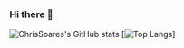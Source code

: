 ### Hi there 👋
![ChrisSoares's GitHub stats](https://github-readme-stats.vercel.app/api?username=chrissoares&show_icons=true&theme=tokyonight )
[![Top Langs](https://github-readme-stats.vercel.app/api/top-langs/?username=anuraghazra&layout=donut&theme=tokyonight)]

<!--
Compact: ![Top Langs](https://github-readme-stats.vercel.app/api/top-langs/?username=chrissoares&layout=compact)
No Have [![Harlok's wakatime stats](https://github-readme-stats.vercel.app/api/wakatime?username=chrissoares)](https://github.com/anuraghazra/github-readme-stats)
**chrissoares/chrissoares** is a ✨ _special_ ✨ repository because its `README.md` (this file) appears on your GitHub profile.

Here are some ideas to get you started:

- 🔭 I’m currently working on ...
- 🌱 I’m currently learning ...
- 👯 I’m looking to collaborate on ...
- 🤔 I’m looking for help with ...
- 💬 Ask me about ...
- 📫 How to reach me: ...
- 😄 Pronouns: ...
- ⚡ Fun fact: ...
-->
